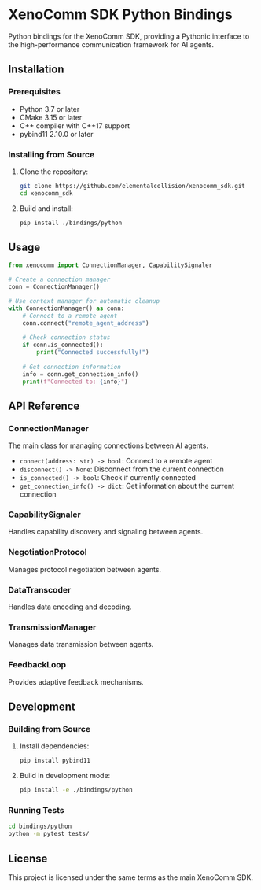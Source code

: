 # XenoComm SDK Python Bindings

Python bindings for the XenoComm SDK, providing a Pythonic interface to the high-performance communication framework for AI agents.

## Installation

### Prerequisites

- Python 3.7 or later
- CMake 3.15 or later
- C++ compiler with C++17 support
- pybind11 2.10.0 or later

### Installing from Source

1. Clone the repository:
   ```bash
   git clone https://github.com/elementalcollision/xenocomm_sdk.git
   cd xenocomm_sdk
   ```

2. Build and install:
   ```bash
   pip install ./bindings/python
   ```

## Usage

```python
from xenocomm import ConnectionManager, CapabilitySignaler

# Create a connection manager
conn = ConnectionManager()

# Use context manager for automatic cleanup
with ConnectionManager() as conn:
    # Connect to a remote agent
    conn.connect("remote_agent_address")
    
    # Check connection status
    if conn.is_connected():
        print("Connected successfully!")
        
    # Get connection information
    info = conn.get_connection_info()
    print(f"Connected to: {info}")
```

## API Reference

### ConnectionManager

The main class for managing connections between AI agents.

- `connect(address: str) -> bool`: Connect to a remote agent
- `disconnect() -> None`: Disconnect from the current connection
- `is_connected() -> bool`: Check if currently connected
- `get_connection_info() -> dict`: Get information about the current connection

### CapabilitySignaler

Handles capability discovery and signaling between agents.

### NegotiationProtocol

Manages protocol negotiation between agents.

### DataTranscoder

Handles data encoding and decoding.

### TransmissionManager

Manages data transmission between agents.

### FeedbackLoop

Provides adaptive feedback mechanisms.

## Development

### Building from Source

1. Install dependencies:
   ```bash
   pip install pybind11
   ```

2. Build in development mode:
   ```bash
   pip install -e ./bindings/python
   ```

### Running Tests

```bash
cd bindings/python
python -m pytest tests/
```

## License

This project is licensed under the same terms as the main XenoComm SDK. 